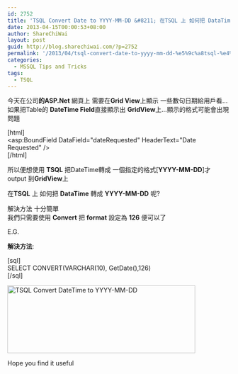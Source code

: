 ```yaml
---
id: 2752
title: 'TSQL Convert Date to YYYY-MM-DD &#8211; 在TSQL 上 如何把 DataTime 轉成 YYYY-MM-DD 呢?'
date: 2013-04-15T00:00:53+08:00
author: ShareChiWai
layout: post
guid: http://blog.sharechiwai.com/?p=2752
permalink: '/2013/04/tsql-convert-date-to-yyyy-mm-dd-%e5%9c%a8tsql-%e4%b8%8a-%e5%a6%82%e4%bd%95%e6%8a%8a-datatime-%e8%bd%89%e6%88%90-yyyy-mm-dd-%e5%91%a2/'
categories:
  - MSSQL Tips and Tricks
tags:
  - TSQL
---
```

今天在公司**的ASP.Net** 網頁上 需要在**Grid View**上顯示 一些數句日期給用戶看&#8230;  
如果把Table的 **DateTime Field**直接顯示出 **GridView**上&#8230;顯示的格式可能會出現問題

[html]  
<asp:BoundField DataField="dateRequested" HeaderText="Date Requested" />  
[/html]

所以便想使用 **TSQL** 把DateTime轉成 一個指定的格式[**YYYY-MM-DD**]才 output 到**GridView**上

在**TSQL** 上 如何把 **DataTime** 轉成 **YYYY-MM-DD** 呢?

解決方法 十分簡單  
我們只需要使用 **Convert** 把 **format** 設定為 **126** 便可以了

E.G.

**解決方法**:

[sql]  
SELECT CONVERT(VARCHAR(10), GetDate(),126)  
[/sql]

[<img class="alignnone size-full wp-image-2760" alt="TSQL Convert DateTime to YYYY-MM-DD" src="https://i2.wp.com/blog.sharechiwai.com/wp-content/uploads/2013/04/TSQL-YYYY-MM-DD1.jpg?resize=424%2C153" width="424" height="153" data-recalc-dims="1" />](https://i2.wp.com/blog.sharechiwai.com/wp-content/uploads/2013/04/TSQL-YYYY-MM-DD1.jpg)

Hope you find it useful